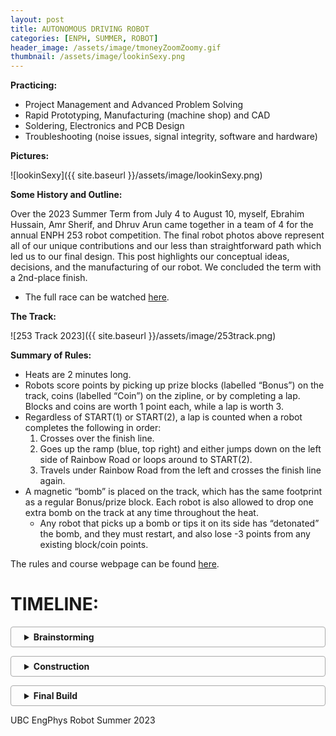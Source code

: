 ```yaml
---
layout: post
title: AUTONOMOUS DRIVING ROBOT
categories: [ENPH, SUMMER, ROBOT]
header_image: /assets/image/tmoneyZoomZoomy.gif
thumbnail: /assets/image/lookinSexy.png
---
```

<style>
    /* Other styles remain unchanged */

    /* Adjust the top margin of the posts container to push it down */
    .posts {
        margin-top: 35px; /* Add more space at the top of the posts container */
        width: 100%; /* Full width of the parent container */
        position: relative;
        z-index: 3; /* Above the background section but below the navigation and header */
    }

    /* Rest of your styles */
</style>
<script src="https://polyfill.io/v3/polyfill.min.js?features=es6"></script>
<script id="MathJax-script" async src="https://cdn.jsdelivr.net/npm/mathjax@3/es5/tex-mml-chtml.js"></script>


<!--ROBOTS WERE MADE... -->

<!--more-->

**Practicing:**

- Project Management and Advanced Problem Solving
- Rapid Prototyping, Manufacturing (machine shop) and CAD
- Soldering, Electronics and PCB Design
- Troubleshooting (noise issues, signal integrity, software and hardware)

**Pictures:**

![lookinSexy]({{ site.baseurl }}/assets/image/lookinSexy.png)

**Some History and Outline:**

Over the 2023 Summer Term from July 4 to August 10, myself, Ebrahim Hussain, Amr Sherif, and Dhruv Arun came together in a team of 4 for the annual ENPH 253 robot competition. The final robot photos above represent all of our unique contributions and our less than straightforward path which led us to our final design. This post highlights our conceptual ideas, decisions, and the manufacturing of our robot. We concluded the term with a 2nd-place finish.

- The full race can be watched [here](https://www.youtube.com/live/gXMnazr8vEo?si=DzM_r1Ch8ZJGJhDZ).

**The Track:**

![253 Track 2023]({{ site.baseurl }}/assets/image/253track.png)

**Summary of Rules:**

- Heats are 2 minutes long.
- Robots score points by picking up prize blocks (labelled “Bonus”) on the track, coins (labelled “Coin”) on the zipline, or by completing a lap. Blocks and coins are worth 1 point each, while a lap is worth 3.
- Regardless of START(1) or START(2), a lap is counted when a robot completes the following in order:
  1. Crosses over the finish line.
  2. Goes up the ramp (blue, top right) and either jumps down on the left side of Rainbow Road or loops around to START(2).
  3. Travels under Rainbow Road from the left and crosses the finish line again.
- A magnetic “bomb” is placed on the track, which has the same footprint as a regular Bonus/prize block. Each robot is also allowed to drop one extra bomb on the track at any time throughout the heat.
  - Any robot that picks up a bomb or tips it on its side has “detonated” the bomb, and they must restart, and also lose -3 points from any existing block/coin points.

The rules and course webpage can be found [here](https://docs.google.com/document/d/e/2PACX-1vS4bQXNVCvEt-UMX50Rsar0Wds5AqRDQToN8ABxkS7ocnluPU8JlCNRYIkiXptbHYsrAI_WKzwC9IwO/pub).

<!--
**Late Night CAD Session**:

![Probably an Industry Standard]({{ site.baseurl }}/assets/image/lateNight.png)
-->

<style>
details {
    border: 1px solid #aaa;
    border-radius: 4px;
    padding: .5em .5em .5em 1.5em;
    margin-bottom: 1em;
}
summary {
    font-weight: bold;
    cursor: pointer;
}
details[open] {
    padding: .5em;
}
details[open] summary {
    border-bottom: 1px solid #aaa;
    margin-bottom: .5em;
}

  .centered-image {
    text-align: center; /* Center the content (image) inside the div */
    margin: 0 auto;     /* Ensures the div itself is centered if it has a width less than its container */
}

.centered-image img {
    width: 120%;   /* Increase the image size by 20% */
    margin: 0 auto; /* Ensures the image is centered */
    display: block; /* Makes the image a block element to accept the margin */
}

</style>

# TIMELINE:

<details>
  <summary>Brainstorming</summary>

  <strong>Brainstorming:</strong>
  <p>Teams were allowed to do almost anything they wanted, including jumping off the ramps, using the zipline, or traveling over the rocks to gain a shortcut to the finish line. However, before talking to each other as a team, we all decided that we would follow tape and dedicate our focus on trying to pick up blocks/avoid them passively.</p>
  
<div class="centered-image">
  <img src="{{ site.baseurl }}/assets/image/steering253.png" alt="Ack vs Diff Steering">
</div>  

  <strong>Firstly, we needed to choose our steering system.</strong>
  <p>This is important as it will determine where many elements of the robot will go, such as motors, electronics, and our pickup mechanism. The two types of steering we considered were either Ackermann or Differential. Ackermann is familiar to us as we see it in cars, where the back wheels stay at a certain speed and the front wheels can turn. Whereas in differential steering, the back wheels turn at different speeds to turn (i.e., if the left wheel is spinning slower than the right, the robot will turn left).</p>

  <p>However, from our understanding and research, Ackermann steering, provided the right geometry and tuning can be much faster than differential steering. With this in mind, we chose differential, while every other team chose Ackermann. This fact definitely made us think about our choice, but those thoughts did not last for long, as we were certain our choice took into consideration that this whole competition was something new to us and we wanted a steering mechanism that we could easily deploy and redeploy. Another observation that pushed us towards this steering mechanism was that the course has some very sharp turns, which in differential steering are easier to control, in just software, rather than in Ackermann steering where you would need to consider the whole chassis layout in order to accomplish those turns.</p>

  <p>So initially with our constraints, we wanted to design a robot that looked something like this:</p>
  
<div class="centered-image">
  <img src="{{ site.baseurl }}/assets/image/initialpresentation253.png" alt="Initial CAD pic 1">
</div> 

  <p>Where we drive around the track, the wings would fold inwards to collect a block and outward to avoid bombs like below:</p>
  
<div class="centered-image">
  <img src="{{ site.baseurl }}/assets/image/initialpresentation2532.png" alt="Initial CAD pic 2">
  <img src="{{ site.baseurl }}/assets/image/initialpresentation2533.png" alt="Initial CAD pic 3">
  <img src="{{ site.baseurl }}/assets/image/initialpresentation2534.png" alt="Initial CAD pic 4">
</div> 

</details>

<details>
  <summary>Construction</summary>
  
<strong>Electronics:</strong>

<p>To start we built a simple line follower, something we could adjust later on. Ebi owned build the motor drivers, tape sensors and microcontroller boards.</p> 

<strong>1. H-Bridge Motor Drivers:</strong>

<p>The H-Bridge is a relatively simple circuit used to control the <i>polarity</i> of the voltage across a load, in our case, a motor. Alongside having control over the speed by PWM, the H-bridge gives us control over the motor’s rotation direction. This is especially important in differential-steering, where in some cases one wheel must spin backward and the other forward to complete a sharp turn. Here is a simple <i>dual H-bridge</i> schematic of the motor boards on the robot.</p>

<div class="centered-image">
  <img src="{{ site.baseurl }}/assets/image/dual-hbridge.png" alt="dual-hbridge.png1">
</div> 

<p>Attached is a step through guide made by Ebi: <a href="/assets/image/H-Bridge Step-Through.pdf" download="H-Bridge Step-Through.pdf">H-Bridge Step-Through PDF</a>
</p>

<p>This resulted in:</p>

<div class="centered-image">
  <img src="{{ site.baseurl }}/assets/image/H-bridge layout.jpeg" alt="H-bridge layout.jpeg">
  <img src="{{ site.baseurl }}/assets/image/H-bridge final.png" alt="H-bridge final.png">
</div>

<strong>2. Control Boards and Tape Following Sensors:</strong>
<p>Here’s the unpopulated Blue-Pill/microcontroller board, and the tape sensor board:</p>

<div class="centered-image">
  <img src="{{ site.baseurl }}/assets/image/sc1.png" alt="Screenshot 2024-01-22 at 3.50.09 PM.png">
</div>

<p>BP Board PCB Layout:</p>

<div class="centered-image">
  <img src="{{ site.baseurl }}/assets/image/sc2.png" alt="Screenshot 2024-01-22 at 3.51.03 PM.png">
</div>

<p>This is somewhat overkill and wasn’t really required in the end, but I designed this board pretty early on before any other sensor / peripheral decisions were made. So it just made sense to be safe and provide the possibility to house two microcontrollers. It has:</p>

<ul>
    <li>x3 SONAR ports</li>
    <li>x4 I2C ports (two of them tied together <em>if</em> the microcontrollers need to talk to each other)</li>
    <li>x6 AIO available for tape sensors</li>
    <li>x3 servo ports</li>
    <li>a UART port for serial monitor, power selection</li>
    <li>2 2-wide PWM ports for two H-Bridges</li>
    <li>voltage level selectors for I2C, Sonar, and Tape Sensors</li>
</ul>

<p>and leaves the remainder of the pins free for switches, LEDS, hall-sensors, and anything else.</p>

<p>For the tape-sensor board, Dhruv made the schematic and Ebi made the PCB layout and soldered it together. It uses surface-mount resistors which was needed since the tape sensors sit very low to the ground. Here’s a video of it on a servo mount which I made using the laser cutter to cut my cad drawings. The black star shaped connector push fit into my mount, for easy prototyping:</p>

<div class="centered-image">
  <img src="{{ site.baseurl }}/assets/image/servermount.gif" alt="servermount.gif">
</div>

<strong>3. PID Algorithm:</strong>

<p>The PID is probably the simplest part of code of the entire robot, but I wanted to share how I thought about converting tape-sensor data to an error function.</p>

<p>Instead of computing each sensor value and referencing a lookup table, I decided to treat each sensor value as a <i>force</i> on a seesaw. Then, simply let the displacement be the net torque on it! Of course, if the robot is completely off the line, then just reference the magnitude of the previous displacement to know whether you are too left, or too right.</p>

<p>That’s basically what I’m doing here — writing it in code is much simpler than doing it mathematically though. The key part is the 

<div class="centered-image">
  <p>\[ \sum \frac{S[n]N[n]}{S[n]} \]</p>
</div>

 which is simply the average. N is the location of each sensor and S is the associated sensor values.</p>

<p>You can find the <a href="https://www.desmos.com/calculator/4zlgnq8wji">Desmos here</a>, and play around with the ϕ, which is the displacement of the sensor array off the line. The purple line represents the error function value, and the dots are the sensor locations</p>

<div class="centered-image">
  <img src="{{ site.baseurl }}/assets/image/PIDs23.gif" alt="PIDs23.gif">
</div>

<p>One interesting way of doing it like this is it becomes convenient to introduce nonlinearities into the transfer function through the R[n] array. Ebi and I played around with this a little and found that a non-linear transfer function for differential steering can often result in smoother and more responsive driving than a linear one.</p>

<p>This makes intuitive sense for tape-following, because you don’t really care about minor deviations off the line, but once your tape sensors are close to leaving the line entirely, you now have a higher error to correct yourself quickly, or to take a sharp turn.</p>

<p>The final “non-traditional” part Ebi and I implemented was <i>filtering</i> the derivative of our error function, so that the PID equation is:
    
<div class="centered-image">
  <p>\[ \text{out} = K_p e(t) + K_i \int e(t) \, dt + K_d \cdot \text{lowpass} \left( \frac{d}{dt} e(t) \right) \]</p>
</div>

To understand why, consider the following error function e(t), in red:</p>

<div class="centered-image">
  <img src="{{ site.baseurl }}/assets/image/sc4.png" alt="Screenshot 2024-01-22 at 4.05.56 PM.png">
</div>

<p>This error function simply means the robot’s displacement off the line has changed. It looks like a step rather than a smooth change because these signals are being processed inside the microcontroller, in the <i>discrete</i> time domain.</p>

<p>If we then compute the almost-discrete-derivative as error - prevErrorerror﻿, we’d get an impulse, as shown in blue. This isn’t that useful because it means the derivative term in the PID equation only lasts for one loop iteration, which is on the order of μ﻿s — that’s not nearly enough time for it to do much useful work. A solution to this is to <i>low-pass filter (LPF)</i> the differentiated error signal, shown in green. In an electrical context, this green signal represents the discharging of a capacitor, but instead we’re doing it in software using a first-order IIR filter:</p>

<div class="centered-image">
  <p>\[ \text{LPF}\left( \frac{d}{dt} e(t) \right) = y(t) = k \cdot y(t - 1) + (1 - k) \left[ e(t) - e(t - 1) \right], \quad k \in (0, 1) \]</p>
</div>

<p>Of course there are other ways to do this, and I guess you could choose any decaying function (maybe an average?). All that I’m trying to do is keep the effect of the derivative for longer, so that the KdKd​﻿ term comes into play.</p>

<p>The motivation to try something like this is somewhat arbitrary, but we gave it a shot and it had a <i>significant positive impact on the smoothness of the robot’s tape following at high speeds</i>.</p>

<strong>Final run:</strong>

<p>With all the basics sorted, we put the motors, H-bridges, microcontrollers, tape-sensors, and PID code together for the first prototype. Here you can see one of the populated BP boards as well.</p>

<p>I’m really proud of the pace we were able to do this at, since we were the first team to get on the track and tape follow in the first week of the course.</p>

<div class="centered-image">
  <img src="{{ site.baseurl }}/assets/image/topOfOG.jpeg" alt="topOfOG.jpeg">
    <img src="{{ site.baseurl }}/assets/image/finalrunOG.gif" alt="finalrunOGgif.gif">
</div>

<p>We fail on rainbow road since this was our first time testing, and the colors interfered with the tape sensor</p>

<!--<strong>Block Pickup:</strong>-->
  
</details>

<details>
  <summary>Final Build</summary>
  Here is a demonstration of a ~16 second lap, our final design:
  <div class="centered-image">
  <img src="{{ site.baseurl }}/assets/image/final16lapgiffy.gif" alt="Ack vs Diff Steering">
</div> 
  
</details>

UBC EngPhys Robot Summer 2023
